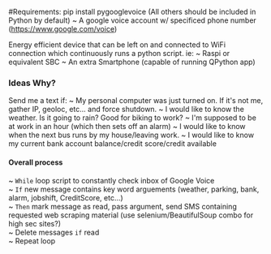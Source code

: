 #Requirements:
pip install pygooglevoice
(All others should be included in Python by default)
~ A google voice account w/ specificed phone number (https://www.google.com/voice)

Energy efficient device that can be left on and connected to WiFi connection which continuously runs a python script. ie:
~ Raspi or equivalent SBC
~ An extra Smartphone (capable of running QPython app)

### Ideas Why?
Send me a text if:
~ My personal computer was just turned on. If it's not me, gather IP, geoloc, etc... and force shutdown.
~ I would like to know the weather. Is it going to rain? Good for biking to work?
~ I'm supposed to be at work in an hour (which then sets off an alarm)
~ I would like to know when the next bus runs by my house/leaving work.
~ I would like to know my current bank account balance/credit score/credit available


#### Overall process

~ `While` loop script to constantly check inbox of Google Voice <br>
~ `If` new message contains key word arguements (weather, parking, bank, alarm, jobshift, CreditScore, etc...) <br>
~ `Then` mark message as read, pass argument, send SMS containing requested web scraping material (use selenium/BeautifulSoup combo for high sec sites?)<br>
~ Delete messages `if` read<br>
~ Repeat loop <br>
